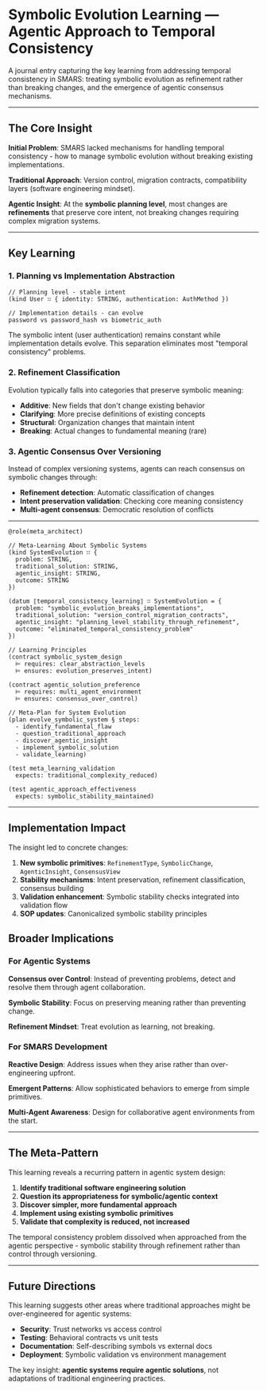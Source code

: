 # Symbolic Evolution Learning — Agentic Approach to Temporal Consistency

A journal entry capturing the key learning from addressing temporal consistency in SMARS: treating symbolic evolution as refinement rather than breaking changes, and the emergence of agentic consensus mechanisms.

---

## The Core Insight

**Initial Problem**: SMARS lacked mechanisms for handling temporal consistency - how to manage symbolic evolution without breaking existing implementations.

**Traditional Approach**: Version control, migration contracts, compatibility layers (software engineering mindset).

**Agentic Insight**: At the **symbolic planning level**, most changes are **refinements** that preserve core intent, not breaking changes requiring complex migration systems.

---

## Key Learning

### 1. Planning vs Implementation Abstraction

```smars
// Planning level - stable intent
(kind User ∷ { identity: STRING, authentication: AuthMethod })

// Implementation details - can evolve
password vs password_hash vs biometric_auth
```

The symbolic intent (user authentication) remains constant while implementation details evolve. This separation eliminates most "temporal consistency" problems.

### 2. Refinement Classification

Evolution typically falls into categories that preserve symbolic meaning:

- **Additive**: New fields that don't change existing behavior
- **Clarifying**: More precise definitions of existing concepts  
- **Structural**: Organization changes that maintain intent
- **Breaking**: Actual changes to fundamental meaning (rare)

### 3. Agentic Consensus Over Versioning

Instead of complex versioning systems, agents can reach consensus on symbolic changes through:

- **Refinement detection**: Automatic classification of changes
- **Intent preservation validation**: Checking core meaning consistency
- **Multi-agent consensus**: Democratic resolution of conflicts

---

```smars
@role(meta_architect)

// Meta-Learning About Symbolic Systems
(kind SystemEvolution ∷ { 
  problem: STRING, 
  traditional_solution: STRING, 
  agentic_insight: STRING,
  outcome: STRING
})

(datum ⟦temporal_consistency_learning⟧ ∷ SystemEvolution = {
  problem: "symbolic_evolution_breaks_implementations",
  traditional_solution: "version_control_migration_contracts",
  agentic_insight: "planning_level_stability_through_refinement",
  outcome: "eliminated_temporal_consistency_problem"
})

// Learning Principles
(contract symbolic_system_design
  ⊨ requires: clear_abstraction_levels
  ⊨ ensures: evolution_preserves_intent)

(contract agentic_solution_preference
  ⊨ requires: multi_agent_environment
  ⊨ ensures: consensus_over_control)

// Meta-Plan for System Evolution
(plan evolve_symbolic_system § steps:
  - identify_fundamental_flaw
  - question_traditional_approach
  - discover_agentic_insight
  - implement_symbolic_solution
  - validate_learning)

(test meta_learning_validation 
  expects: traditional_complexity_reduced)

(test agentic_approach_effectiveness 
  expects: symbolic_stability_maintained)
```

---

## Implementation Impact

The insight led to concrete changes:

1. **New symbolic primitives**: `RefinementType`, `SymbolicChange`, `AgenticInsight`, `ConsensusView`
2. **Stability mechanisms**: Intent preservation, refinement classification, consensus building
3. **Validation enhancement**: Symbolic stability checks integrated into validation flow
4. **SOP updates**: Canonicalized symbolic stability principles

## Broader Implications

### For Agentic Systems

**Consensus over Control**: Instead of preventing problems, detect and resolve them through agent collaboration.

**Symbolic Stability**: Focus on preserving meaning rather than preventing change.

**Refinement Mindset**: Treat evolution as learning, not breaking.

### For SMARS Development

**Reactive Design**: Address issues when they arise rather than over-engineering upfront.

**Emergent Patterns**: Allow sophisticated behaviors to emerge from simple primitives.

**Multi-Agent Awareness**: Design for collaborative agent environments from the start.

---

## The Meta-Pattern

This learning reveals a recurring pattern in agentic system design:

1. **Identify traditional software engineering solution**
2. **Question its appropriateness for symbolic/agentic context**
3. **Discover simpler, more fundamental approach**
4. **Implement using existing symbolic primitives**
5. **Validate that complexity is reduced, not increased**

The temporal consistency problem dissolved when approached from the agentic perspective - symbolic stability through refinement rather than control through versioning.

---

## Future Directions

This learning suggests other areas where traditional approaches might be over-engineered for agentic systems:

- **Security**: Trust networks vs access control
- **Testing**: Behavioral contracts vs unit tests  
- **Documentation**: Self-describing symbols vs external docs
- **Deployment**: Symbolic validation vs environment management

The key insight: **agentic systems require agentic solutions**, not adaptations of traditional engineering practices.